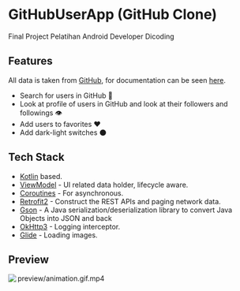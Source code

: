 # GitHubUserApp (GitHub Clone)
Final Project Pelatihan Android Developer Dicoding

## Features
All data is taken from [GitHub](https://docs.github.com/en/rest), for documentation can be seen [here](https://docs.github.com/en/rest).
- Search for users in GitHub 👨‍
- Look at profile of users in GitHub and look at their followers and followings 👁️‍
- Add users to favorites ♥️
- Add dark-light switches :new_moon:

## Tech Stack
- [Kotlin](https://kotlinlang.org/) based.
- [ViewModel](https://developer.android.com/topic/libraries/architecture/viewmodel) - UI related data holder, lifecycle aware.
- [Coroutines](https://github.com/Kotlin/kotlinx.coroutines) - For asynchronous.
- [Retrofit2](https://github.com/square/retrofit)  - Construct the REST APIs and paging network data.
- [Gson](https://github.com/google/gson) - A Java serialization/deserialization library to convert Java Objects into JSON and back
- [OkHttp3](https://square.github.io/okhttp/) - Logging interceptor.
- [Glide](https://github.com/bumptech/glide) - Loading images.

## Preview
preview/animation.gif.mp4
<img src="preview/animation.gif" align="left"/>
